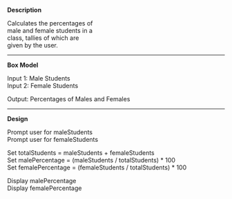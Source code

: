 **Description**

Calculates the percentages of  
male and female students in a  
class, tallies of which are  
given by the user.

***********************************

**Box Model**

Input 1: Male Students  
Input 2: Female Students

Output: Percentages of Males and Females

***********************************

**Design**

Prompt user for maleStudents  
Prompt user for femaleStudents

Set totalStudents = maleStudents + femaleStudents  
Set malePercentage = (maleStudents / totalStudents) * 100  
Set femalePercentage = (femaleStudents / totalStudents) * 100

Display malePercentage  
Display femalePercentage
